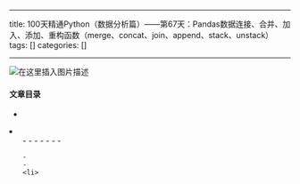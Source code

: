 
--- 
title:  100天精通Python（数据分析篇）——第67天：Pandas数据连接、合并、加入、添加、重构函数（merge、concat、join、append、stack、unstack） 
tags: []
categories: [] 

---
<img src="https://img-blog.csdnimg.cn/9633f3bb7c3643d0a6989e51c0470ac6.gif#pic_center" alt="在这里插入图片描述">



#### 文章目录

  - 
  <li>
   <ul>
    - 
    - 
    - 
    - 
    - 
    - 
    - 
   
    - 
    - 
    <li>
   